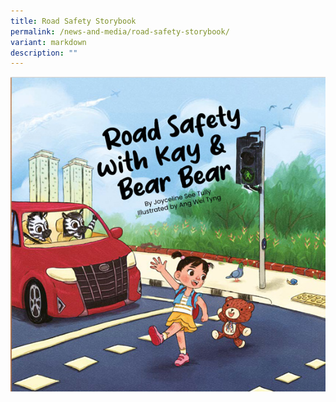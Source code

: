 ```yaml
---
title: Road Safety Storybook
permalink: /news-and-media/road-safety-storybook/
variant: markdown
description: ""
---
```

<a href="https://drive.google.com/file/d/1JRP\_ei4nVBf1--poglookkz1cze4Xftn/view?usp=sharing"><img src="/images/storybook.jpeg" title="road_safety_with_kay_bear_bear" alt="Road Safety With Kay &amp; Bear Bear"></a>